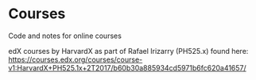 # Courses
Code and notes for online courses

edX courses by HarvardX as part of Rafael Irizarry (PH525.x) found here:
https://courses.edx.org/courses/course-v1:HarvardX+PH525.1x+2T2017/b60b30a885934cd5971b6fc620a41657/
